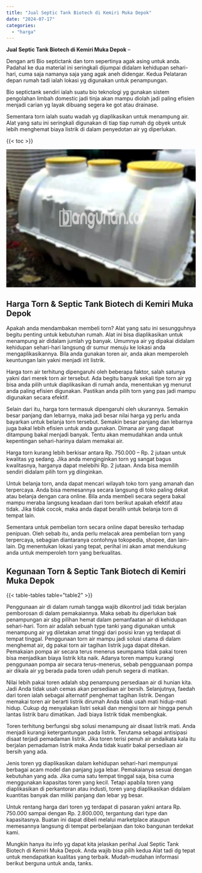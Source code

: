 ```yaml
---
title: "Jual Septic Tank Biotech di Kemiri Muka Depok"
date: "2024-07-17"
categories: 
  - "harga"
---
```


**Jual Septic Tank Biotech di Kemiri Muka Depok** –

Dengan arti Bio septictank dan torn sepertinya agak asing untuk anda. Padahal ke dua material ini seringkali dijumpai didalam kehidupan sehari-hari, cuma saja namanya saja yang agak aneh didengar. Kedua Pelataran depan rumah tadi ialah lokasi yg digunakan untuk penampungan.

Bio septictank sendiri ialah suatu bio teknologi yg gunakan sistem pengolahan limbah domestic jadi tinja akan mampu diolah jadi paling efisien menjadi carian yg layak dibuang segera ke got atau drainase.

Sementara torn ialah suatu wadah yg diaplikasikan untuk menampung air. Alat yang satu ini seringkali digunakan di tiap tiap rumah dg obyek untuk lebih menghemat biaya listrik di dalam penyedotan air yg diperlukan.

{{< toc >}}

![Jual Septic Tank Biotech di Kemiri Muka Depok](/images/jual-bio-septictank-19.png)

## Harga Torn & Septic Tank Biotech di Kemiri Muka Depok

Apakah anda mendambakan membeli torn? Alat yang satu ini sesungguhnya begitu penting untuk kebutuhan rumah. Alat ini bisa diaplikasikan untuk menampung air didalam jumlah yg banyak. Umumnya air yg dipakai didalam kehidupan sehari-hari langsung dr sumur menuju ke lokasi anda mengaplikasikannya. Bila anda gunakan toren air, anda akan memperoleh keuntungan lain yakni menjadi irit listrik.

Harga torn air terhitung dipengaruhi oleh beberapa faktor, salah satunya yakni dari merek torn air tersebut. Ada begitu banyak sekali tipe torn air yg bisa anda pilih untuk diaplikasikan di rumah anda, menentukan yg menurut anda paling efisien digunakan. Pastikan anda pilih torn yang pas jadi mampu digunakan secara efektif.

Selain dari itu, harga torn termasuk dipengaruhi oleh ukurannya. Semakin besar panjang dan lebarnya, maka jadi besar nilai harga yg perlu anda bayarkan untuk belanja torn tersebut. Semakin besar panjang dan lebarnya juga bakal lebih efisien untuk anda gunakan. Dimana air yang dapat ditampung bakal menjadi banyak. Tentu akan memudahkan anda untuk kepentingan sehari-harinya dalam memakai air.

Harga torn kurang lebih berkisar antara Rp. 750.000 – Rp. 2 jutaan untuk kwalitas yg sedang. Jika anda menginginkan torn yg sangat bagus kwalitasnya, harganya dapat melebihi Rp. 2 jutaan. Anda bisa memilih sendiri didalam pilih torn yg diinginkan.

Untuk belanja torn, anda dapat mencari wilayah toko torn yang amanah dan terpercaya. Anda bisa memesannya secara langsung di toko paling dekat atau belanja dengan cara online. Bila anda membeli secara segera bakal mampu meraba langsung keadaan dari torn berikut apakah efektif atau tidak. Jika tidak cocok, maka anda dapat beralih untuk belanja torn di tempat lain.

Sementara untuk pembelian torn secara online dapat beresiko terhadap penipuan. Oleh sebab itu, anda perlu melacak area pembelian torn yang terpercaya, sebagian diantaranya contohnya tokopedia, shopee, dan lain-lain. Dg menentukan lokasi yang tepat, perihal ini akan amat mendukung anda untuk memperoleh torn yang berkualitas.

## Kegunaan Torn & Septic Tank Biotech di Kemiri Muka Depok

{{< table-tables table="table2" >}}

Penggunaan air di dalam rumah tangga wajib dikontrol jadi tidak berjalan pemborosan di dalam pemakaiannya. Maka sebab itu diperlukan bak penampungan air sbg pilihan hemat dalam pemanfaatan air di kehidupan sehari-hari. Torn air adalah sebuah type tanki yang digunakan untuk menampung air yg diletakan amat tinggi dari posisi kran yg terdapat di tempat tinggal. Penggunaan torn air mampu jadi solusi utama di dalam menghemat air, dg pakai torn air tagihan listrik juga dapat ditekan. Pemakaian pompa air secara terus menerus seumpama tidak pakai toren bisa menjadikan biaya listrik kita naik. Adanya toren mampu kurangi penggunaan pompa air secara terus-menerus, sebab pengguanaan pompa air dikala air yg berada pada toren udah penuh segera di matikan.

Nilai lebih pakai toren adalah sbg penampung persediaan air di hunian kita. Jadi Anda tidak usah cemas akan persediaan air bersih. Selanjutnya, faedah dari toren ialah sebagai alternatif penghemat tagihan listrik. Dengan memakai toren air berarti listrik dirumah Anda tidak usah mati hidup-mati hidup. Cukup dg menyalakan listri sekali dan mengisi torn air hingga penuh lantas listrik baru dimatikan. Jadi biaya listrik tidak membengkak.

Toren terhitung berfungsi sbg solusi menampung air disaat listrik mati. Anda menjadi kurangi ketergantungan pada listrik. Terutama sebagai antisipasi disaat terjadi pemadaman listrik. Jika toren terisi penuh air andaikata kala itu berjalan pemadaman listrik maka Anda tidak kuatir bakal persediaan air bersih yang ada.

Jenis toren yg diaplikasikan dalam kehidupan sehari-hari mempunyai berbagai acam model dan panjang juga lebar. Pemakaianya sesuai dengan kebutuhan yang ada. Jika cuma satu tempat tinggal saja, bisa cuma menggunakan kapasitas toren yang kecil. Tetapi apabila toren yang diaplikasikan di perkantoran atau industi, toren yang diaplikasikan didalam kuantitas banyak dan miliki panjang dan lebar yg besar.

Untuk rentang harga dari toren yg terdapat di pasaran yakni antara Rp. 750.000 sampai dengan Rp. 2.800.000, tergantung dari type dan kapasitasnya. Buatan ini dapat dibeli melalui marketplace ataupun memesannya langsung di tempat perbelanjaan dan toko bangunan terdekat kami.

Mungkin hanya itu info yg dapat kita jelaskan perihal Jual Septic Tank Biotech di Kemiri Muka Depok. Anda wajib bisa pilih kedua Alat tadi dg tepat untuk mendapatkan kualitas yang terbaik. Mudah-mudahan informasi berikut berguna untuk anda, tanks.
